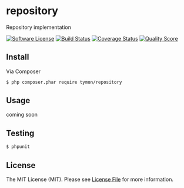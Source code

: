 # repository

Repository implementation

[![Software License](https://img.shields.io/badge/license-MIT-brightgreen.svg?style=flat-square)](LICENSE.md)
[![Build Status](https://img.shields.io/travis/tymondesigns/repository/master.svg?style=flat-square)](https://travis-ci.org/tymondesigns/repository)
[![Coverage Status](https://img.shields.io/scrutinizer/coverage/g/tymondesigns/repository.svg?style=flat-square)](https://scrutinizer-ci.com/g/tymondesigns/repository/code-structure)
[![Quality Score](https://img.shields.io/scrutinizer/g/tymondesigns/repository.svg?style=flat-square)](https://scrutinizer-ci.com/g/tymondesigns/repository)



## Install

Via Composer

``` bash
$ php composer.phar require tymon/repository
```

## Usage
coming soon

## Testing

``` bash
$ phpunit
```

## License

The MIT License (MIT). Please see [License File](https://github.com/tymondesigns/repository/blob/master/LICENSE) for more information.
